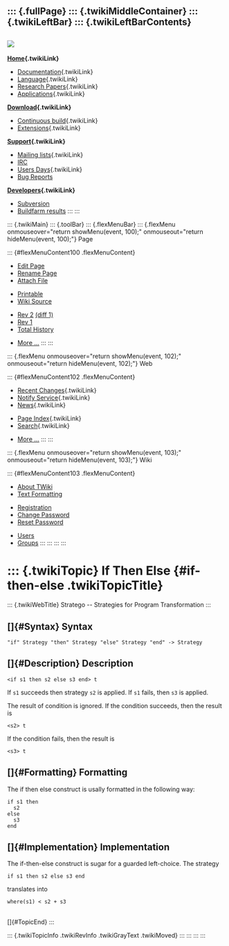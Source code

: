 ::: {.fullPage}
::: {.twikiMiddleContainer}
::: {.twikiLeftBar}
::: {.twikiLeftBarContents}
  ----------------------------------------------------------------------------------
  [![](../pub/Stratego/StrategoLogo/StrategoLogoTextlessWhite-100px.png)](WebHome)
  ----------------------------------------------------------------------------------

**[Home](WebHome){.twikiLink}**

-   [Documentation](StrategoDocumentation){.twikiLink}
-   [Language](StrategoLanguage){.twikiLink}
-   [Research Papers](StrategoPublications){.twikiLink}
-   [Applications](StrategoApplication){.twikiLink}

**[Download](StrategoDownload){.twikiLink}**

-   [Continuous build](ContinuousBuild){.twikiLink}
-   [Extensions](AdditionalPackageDownload){.twikiLink}

**[Support](StrategoSupport){.twikiLink}**

-   [Mailing lists](MailingList){.twikiLink}
-   [IRC](irc://irc.freenode.net/#stratego)
-   [Users Days](StrategoUsersDay){.twikiLink}
-   [Bug Reports](http://yellowgrass.org/project/StrategoXT)

**[Developers](StrategoDev){.twikiLink}**

-   [Subversion](https://svn.strategoxt.org/repos/StrategoXT/strategoxt/trunk)
-   [Buildfarm
    results](http://hydra.nixos.org/jobset/strategoxt/strategoxt-release/all)
:::
:::

::: {.twikiMain}
::: {.toolBar}
::: {.flexMenuBar}
::: {.flexMenu onmouseover="return showMenu(event, 100);" onmouseout="return hideMenu(event, 100);"}
Page

::: {#flexMenuContent100 .flexMenuContent}
-   [Edit
    Page](http://www.program-transformation.org/edit/Stratego/IfThenElse?t=1536825587)
-   [Rename
    Page](http://www.program-transformation.org/rename/Stratego/IfThenElse)
-   [Attach
    File](http://www.program-transformation.org/attach/Stratego/IfThenElse)

<!-- -->

-   [Printable](http://www.program-transformation.org/view/Stratego/IfThenElse?skin=print.pattern)
-   [Wiki
    Source](http://www.program-transformation.org/view/Stratego/IfThenElse?skin=text&raw=on&contenttype=text/plain)

<!-- -->

-   [Rev
    2](http://www.program-transformation.org/view/Stratego/IfThenElse?rev=1.2)
    [(diff 1)](http://www.program-transformation.org/rdiff/Stratego/IfThenElse?rev1=1.2&rev2=1.1)
-   [Rev
    1](http://www.program-transformation.org/view/Stratego/IfThenElse?rev=1.1)
-   [Total
    History](http://www.program-transformation.org/rdiff/Stratego/IfThenElse)

<!-- -->

-   [More
    \...](http://www.program-transformation.org/oops/Stratego/IfThenElse?template=oopsmore&param1=1.2&param2=1.2)
:::
:::

::: {.flexMenu onmouseover="return showMenu(event, 102);" onmouseout="return hideMenu(event, 102);"}
Web

::: {#flexMenuContent102 .flexMenuContent}
-   [Recent Changes](WebChanges){.twikiLink}
-   [Notify Service](WebNotify){.twikiLink}
-   [News](WebNews){.twikiLink}

<!-- -->

-   [Page Index](WebIndex){.twikiLink}
-   [Search](WebSearch){.twikiLink}

<!-- -->

-   [More
    \...](http://www.program-transformation.org/oops/Stratego/IfThenElse?template=oopsmore&param1=1.2&param2=1.2)
:::
:::

::: {.flexMenu onmouseover="return showMenu(event, 103);" onmouseout="return hideMenu(event, 103);"}
Wiki

::: {#flexMenuContent103 .flexMenuContent}
-   [About
    TWiki](http://www.program-transformation.org/view/TWiki/WebHome)
-   [Text
    Formatting](http://www.program-transformation.org/view/TWiki/TextFormattingRules)

<!-- -->

-   [Registration](http://www.program-transformation.org/view/TWiki/TWikiRegistration)
-   [Change
    Password](http://www.program-transformation.org/view/TWiki/ChangePassword)
-   [Reset
    Password](http://www.program-transformation.org/view/TWiki/ResetPassword)

<!-- -->

-   [Users](http://www.program-transformation.org/view/Main/TWikiUsers)
-   [Groups](http://www.program-transformation.org/view/Main/TWikiGroups)
:::
:::
:::
:::

::: {.twikiTopic}
If Then Else {#if-then-else .twikiTopicTitle}
============

::: {.twikiWebTitle}
Stratego \-- Strategies for Program Transformation
:::

[]{#Syntax} Syntax
------------------

    "if" Strategy "then" Strategy "else" Strategy "end" -> Strategy

[]{#Description} Description
----------------------------

    <if s1 then s2 else s3 end> t

If `s1` succeeds then strategy `s2` is applied. If `s1` fails, then `s3`
is applied.

The result of condition is ignored. If the condition succeeds, then the
result is

    <s2> t

If the condition fails, then the result is

    <s3> t

[]{#Formatting} Formatting
--------------------------

The if then else construct is usally formatted in the following way:

    if s1 then
      s2
    else
      s3
    end

[]{#Implementation} Implementation
----------------------------------

The if-then-else construct is sugar for a guarded left-choice. The
strategy

    if s1 then s2 else s3 end

translates into

    where(s1) < s2 + s3

\
[]{#TopicEnd}
:::

::: {.twikiTopicInfo .twikiRevInfo .twikiGrayText .twikiMoved}
:::
:::
:::
:::
